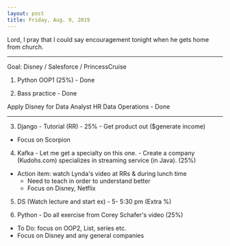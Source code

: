 ```yaml
---
layout: post
title: Friday, Aug. 9, 2019
---
```


Lord, I pray that I could say encouragement tonight when he gets home from church.
  
-------------------

Goal: Disney / Salesforce / PrincessCruise 

1. Python OOP1 (25%) - Done


2. Bass practice - Done

Apply Disney for Data Analyst HR Data Operations - Done

-------------------

3. Django - Tutorial (RR) - 25% - Get product out ($generate income)
  - Focus on Scorpion

4. Kafka - Let me get a specialty on this one. - Create a company (Kudohs.com) specializes in streaming service (in Java). (25%)
- Action item: watch Lynda's video at RRs & during lunch time
  - Need to teach in order to understand better
  - Focus on Disney, Netflix


5. DS (Watch lecture and start ex) - 5- 5:30 pm (Extra %)


6. Python - Do all exercise from Corey Schafer's video (25%)
  - To Do: focus on OOP2, List, series etc.
  - Focus on Disney and any general companies
